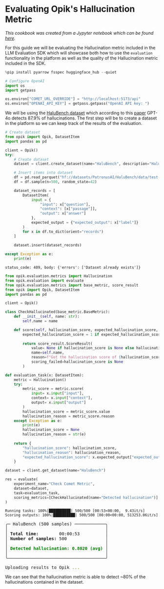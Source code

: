 # Evaluating Opik's Hallucination Metric

*This cookbook was created from a Jypyter notebook which can be found [here](TBD).*

For this guide we will be evaluating the Hallucination metric included in the LLM Evaluation SDK which will showcase both how to use the `evaluation` functionality in the platform as well as the quality of the Hallucination metric included in the SDK.


```python
%pip install pyarrow fsspec huggingface_hub --quiet
```


```python
# Configure OpenAI
import os
import getpass

os.environ["COMET_URL_OVERRIDE"] = "http://localhost:5173/api"
os.environ["OPENAI_API_KEY"] = getpass.getpass("OpenAI API key: ")
```

We will be using the [HaluBench dataset](https://huggingface.co/datasets/PatronusAI/HaluBench?library=pandas) which according to this [paper](https://arxiv.org/pdf/2407.08488) GPT-4o detects 87.9% of hallucinations. The first step will be to create a dataset in the platform so we can keep track of the results of the evaluation.


```python
# Create dataset
from opik import Opik, DatasetItem
import pandas as pd

client = Opik()
try:
    # Create dataset
    dataset = client.create_dataset(name="HaluBench", description="HaluBench dataset")

    # Insert items into dataset
    df = pd.read_parquet("hf://datasets/PatronusAI/HaluBench/data/test-00000-of-00001.parquet")
    df = df.sample(n=500, random_state=42)

    dataset_records = [
        DatasetItem(
            input = {
                "input": x["question"],
                "context": [x["passage"]],
                "output": x["answer"]
            },
            expected_output = {"expected_output": x["label"]}
        )
        for x in df.to_dict(orient="records")
    ]
    
    dataset.insert(dataset_records)

except Exception as e:
    print(e)
```

    status_code: 409, body: {'errors': ['Dataset already exists']}



```python
from opik.evaluation.metrics import Hallucination
from opik.evaluation import evaluate
from opik.evaluation.metrics import base_metric, score_result
from opik import Opik, DatasetItem
import pandas as pd

client = Opik()

class CheckHallucinated(base_metric.BaseMetric):
    def __init__(self, name: str):
        self.name = name

    def score(self, hallucination_score, expected_hallucination_score, **kwargs):
        expected_hallucination_score = 1 if expected_hallucination_score == "FAIL" else 0
        
        return score_result.ScoreResult(
            value= None if hallucination_score is None else hallucination_score == expected_hallucination_score,
            name=self.name,
            reason=f"Got the hallucination score of {hallucination_score} and expected {expected_hallucination_score}",
            scoring_failed=hallucination_score is None
        )

def evaluation_task(x: DatasetItem):
    metric = Hallucination()
    try:
        metric_score = metric.score(
            input= x.input["input"],
            context= x.input["context"],
            output= x.input["output"]
        )
        hallucination_score = metric_score.value
        hallucination_reason = metric_score.reason
    except Exception as e:
        print(e)
        hallucination_score = None
        hallucination_reason = str(e)
    
    return {
        "hallucination_score": hallucination_score,
        "hallucination_reason": hallucination_reason,
        "expected_hallucination_score": x.expected_output["expected_output"]
    }

dataset = client.get_dataset(name="HaluBench")

res = evaluate(
    experiment_name="Check Comet Metric",
    dataset=dataset,
    task=evaluation_task,
    scoring_metrics=[CheckHallucinated(name="Detected hallucination")]
)
```

    Running tasks: 100%|██████████| 500/500 [00:53<00:00,  9.43it/s]
    Scoring outputs: 100%|██████████| 500/500 [00:00<00:00, 513253.06it/s]



<pre style="white-space:pre;overflow-x:auto;line-height:normal;font-family:Menlo,'DejaVu Sans Mono',consolas,'Courier New',monospace">╭─ HaluBench (500 samples) ────────────╮
│                                      │
│ <span style="font-weight: bold">Total time:       </span> 00:00:53          │
│ <span style="font-weight: bold">Number of samples:</span> 500               │
│                                      │
│ <span style="color: #008000; text-decoration-color: #008000; font-weight: bold">Detected hallucination: 0.8020 (avg)</span> │
│                                      │
╰──────────────────────────────────────╯
</pre>




<pre style="white-space:pre;overflow-x:auto;line-height:normal;font-family:Menlo,'DejaVu Sans Mono',consolas,'Courier New',monospace">Uploading results to Opik <span style="color: #808000; text-decoration-color: #808000">...</span> 
</pre>



We can see that the hallucination metric is able to detect ~80% of the hallucinations contained in the dataset.
